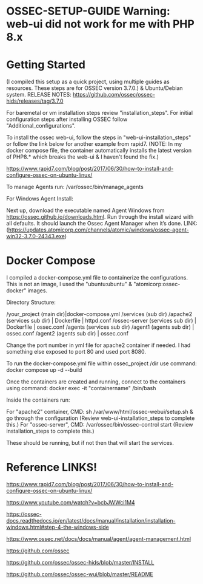 # OSSEC-SETUP-GUIDE Warning: web-ui did not work for me with PHP 8.x 

# Getting Started

(I compiled this setup as a quick project, using multiple guides as resources. These steps are for OSSEC version 3.7.0.) & Ubuntu/Debian system.
RELEASE NOTES: https://github.com/ossec/ossec-hids/releases/tag/3.7.0
 

For baremetal or vm installation steps review "installation_steps". For initial configuration steps after installing OSSEC follow "Additional_configurations".

To install the ossec web-ui, follow the steps in "web-ui-installation_steps" or follow the link below for another example from rapid7.
(NOTE: In my docker compose file, the container automatically installs the latest version of PHP8.* which breaks the web-ui & I haven't found the fix.) 

https://www.rapid7.com/blog/post/2017/06/30/how-to-install-and-configure-ossec-on-ubuntu-linux/

To manage Agents run: /var/ossec/bin/manage_agents

For Windows Agent Install:

Next up, download the executable named Agent Windows from https://ossec.github.io/downloads.html. Run through the install wizard with all defaults. It should launch the Ossec Agent Manager when it’s done. 
LINK: (https://updates.atomicorp.com/channels/atomic/windows/ossec-agent-win32-3.7.0-24343.exe)


# Docker Compose 

I compiled a docker-compose.yml file to containerize the configurations. This is not an image, I used the "ubuntu:ubuntu" & "atomicorp:ossec-docker" images.

Directory Structure:

/your_project (main dir)|docker-compose.yml
/services (sub dir)
/apache2 (services sub dir) | Dockerfile | httpd.conf
/ossec-server (services sub dir) | Dockerfile | ossec.conf
/agents (services sub dir)
/agent1 (agents sub dir) | ossec.conf
/agent2 (agents sub dir) | ossec.conf

Change the port number in yml file for apache2 container if needed. I had something else exposed to port 80 and used port 8080.

To run the docker-compose.yml file within ossec_project /dir use command: docker compose up -d --build

Once the containers are created and running, connect to the containers using command: docker exec -it "containername" /bin/bash

Inside the containers run:

For "apache2" container, CMD: sh /var/www/html/ossec-webui/setup.sh & go through the configuration (Review web-ui-installation_steps to complete this.)
For "ossec-server", CMD: /var/ossec/bin/ossec-control start (Review installation_steps to complete this.)

These should be running, but if not then that will start the services.


# Reference LINKS!

https://www.rapid7.com/blog/post/2017/06/30/how-to-install-and-configure-ossec-on-ubuntu-linux/

https://www.youtube.com/watch?v=bcbJWWci1M4

https://ossec-docs.readthedocs.io/en/latest/docs/manual/installation/installation-windows.html#step-4-the-windows-side

https://www.ossec.net/docs/docs/manual/agent/agent-management.html

https://github.com/ossec

https://github.com/ossec/ossec-hids/blob/master/INSTALL

https://github.com/ossec/ossec-wui/blob/master/README

